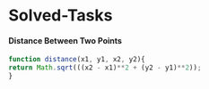 # Solved-Tasks
#### Distance Between Two Points
````javascript
function distance(x1, y1, x2, y2){
return Math.sqrt(((x2 - x1)**2 + (y2 - y1)**2));
}

````




